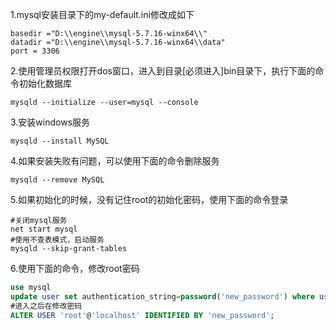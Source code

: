 1.mysql安装目录下的my-default.ini修改成如下

```
basedir ="D:\\engine\\mysql-5.7.16-winx64\\"
datadir ="D:\\engine\\mysql-5.7.16-winx64\\data"
port = 3306
```

2.使用管理员权限打开dos窗口，进入到目录\[必须进入\]bin目录下，执行下面的命令初始化数据库

```dos
mysqld --initialize --user=mysql --console
```

3.安装windows服务

```dos
mysqld --install MySQL
```

4.如果安装失败有问题，可以使用下面的命令删除服务

```dos
mysqld --remove MySQL
```

5.如果初始化的时候，没有记住root的初始化密码，使用下面的命令登录

```dos
#关闭mysql服务
net start mysql
#使用不查表模式，启动服务
mysqld --skip-grant-tables
```

6.使用下面的命令，修改root密码

```sql
use mysql
update user set authentication_string=password('new_password') where user='root' and Host = 'localhost';
#进入之后在修改密码
ALTER USER 'root'@'localhost' IDENTIFIED BY 'new_password';
```



